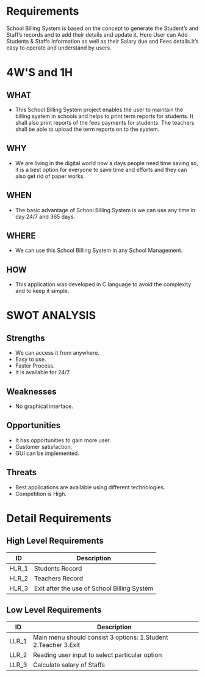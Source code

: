 # Requirements
 
   School Billing System is based on the concept to generate the Student’s and Staff’s records and to add their details and update it. Here User can Add Students & Staffs Information as well as their Salary due and Fees details.It’s easy to operate and understand by users.
  
# 4W'S and 1H
   
   ## WHAT

   * This School Billing System project enables the user to maintain the billing system in schools and helps to print term reports for students. It shall also print reports of the fees payments for students. The teachers shall be able to upload the term reports on to the system. 

   ## WHY

   * We are living in the digital world now a days people need time saving so, it is a best option for everyone to save time and efforts and they can also get rid of paper works.

   ## WHEN

   * The basic advantage of School Billing System is we can use any time in day 24/7 and 365 days.

   ## WHERE

   *  We can use this School Billing System in any School Management.

   ## HOW

   * This application was developed in C language to avoid the complexity and to keep it simple.

# SWOT ANALYSIS
 
 ## Strengths
  
 * We can access it from anywhere.
 * Easy to use.
 * Faster Process.
 * It is available for 24/7.
  
 ## Weaknesses
   
 * No graphical interface.
   
 ## Opportunities
  
 * It has opportunities to gain more user.
 * Customer satisfaction.
 * GUI can be implemented.

 ## Threats
  
 * Best applications are available using different technologies.
 * Competition is High.

# Detail Requirements

## High Level Requirements
| ID | Description |
|--|--|
| HLR_1 | Students Record|
| HLR_2 | Teachers Record|
| HLR_3 | Exit after the use of School Billing System|


## Low Level Requirements 

| ID | Description |
|--|--|
| LLR_1 | Main menu should consist 3 options: 1.Student 2.Teacher 3.Exit|
| LLR_2 | Reading user input to select particular option|
| LLR_3 | Calculate salary of Staffs |
